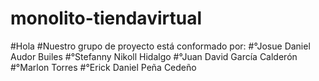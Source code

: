 # monolito-tiendavirtual
#Hola
#Nuestro grupo de proyecto está conformado por: 
#°Josue Daniel Audor Builes 
#°Stefanny Nikoll Hidalgo 
#°Juan David García Calderón 
#°Marlon Torres 
#°Erick Daniel Peña Cedeño
